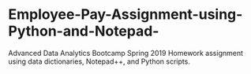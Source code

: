 # Employee-Pay-Assignment-using-Python-and-Notepad-
Advanced Data Analytics Bootcamp Spring 2019 Homework assignment using data dictionaries, Notepad++, and Python scripts.
